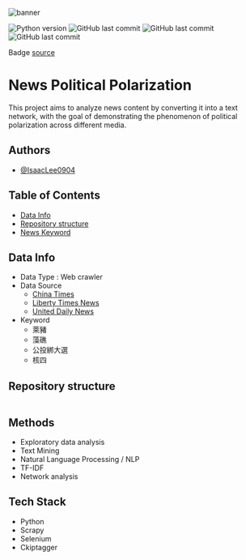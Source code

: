 ![banner](https://mms.businesswire.com/media/20210608005361/en/883509/5/Stackline-Logo-DarkBlue.jpg?download=1)

![Python version](https://img.shields.io/badge/Python%20Version-3.9+-lightgrey)
![GitHub last commit](https://img.shields.io/badge/last%20commit-Jul-green)
![GitHub last commit](https://img.shields.io/badge/Repo%20Size-210M-blue)
![GitHub last commit](https://img.shields.io/badge/Project%20Type-Analytical%20Project-red)

Badge [source](https://shields.io/)

# News Political Polarization
This project aims to analyze news content by converting it into a text network, with the goal of demonstrating the phenomenon of political polarization across different media.

## Authors 
- [@IsaacLee0904](https://github.com/IsaacLee0904)

## Table of Contents
  - [Data Info](#Data-Info)
  - [Repository structure](#repository-structure)
  - [News Keyword](#news-keyword)

## Data Info
  - Data Type : Web crawler 
  - Data Source
    * [China Times](https://www.chinatimes.com/?chdtv)
    * [Liberty Times News](https://www.ltn.com.tw/)
    * [United Daily News](https://udn.com/news/index)
  - Keyword
    * 萊豬
    * 藻礁
    * 公投綁大選
    * 核四
 
## Repository structure
```

```

## Methods
* Exploratory data analysis
* Text Mining
* Natural Language Processing / NLP
* TF-IDF
* Network analysis

## Tech Stack
* Python
* Scrapy
* Selenium
* Ckiptagger




